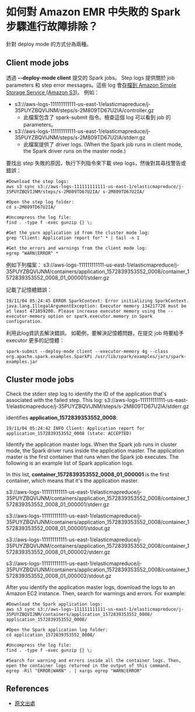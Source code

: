 # 如何對 Amazon EMR 中失敗的 Spark 步驟進行故障排除？

針對 deploy mode 的方式分為兩種。

## Client mode jobs

透過 **--deploy-mode client** 提交的 Spark jobs。
Step logs 提供關於 job parameters 和 step error messages。這些 log 會[存檔到 Amazon Simple Storage Service (Amazon S3)](https://docs.aws.amazon.com/emr/latest/ManagementGuide/emr-manage-view-web-log-files.html#emr-manage-view-web-log-files-s3)。
例如：
* s3://aws-logs-111111111111-us-east-1/elasticmapreduce/j-35PUYZBQVIJNM/steps/s-2M809TD67U2IA/controller.gz
  * 此檔案包含了 spark-submit 指令。檢查這個 log 可以看到 job 的 parameters。
* s3://aws-logs-111111111111-us-east-1/elasticmapreduce/j-35PUYZBQVIJNM/steps/s-2M809TD67U2IA/stderr.gz
  * 此檔案提供了 driver logs. (When the Spark job runs in client mode, the Spark driver runs on the master node.)

要找出 step 失敗的原因，執行下列指令來下載 step logs，然後對其尋找警告或錯誤：
```
#Download the step logs:
aws s3 sync s3://aws-logs-111111111111-us-east-1/elasticmapreduce/j-35PUYZBQVIJNM/steps/s-2M809TD67U2IA/ s-2M809TD67U2IA/

#Open the step log folder:
cd s-2M809TD67U2IA/

#Uncompress the log file:
find . -type f -exec gunzip {} \;

#Get the yarn application id from the cluster mode log:
grep "Client: Application report for" * | tail -n 1

#Get the errors and warnings from the client mode log:
egrep "WARN|ERROR" *
```

例如下列檔案：
s3://aws-logs-111111111111-us-east-1/elasticmapreduce/j-35PUYZBQVIJNM/containers/application_1572839353552_0008/container_1572839353552_0008_01_000001/stderr.gz

記載了記憶體錯誤：
```
19/11/04 05:24:45 ERROR SparkContext: Error initializing SparkContext.
java.lang.IllegalArgumentException: Executor memory 134217728 must be at least 471859200. Please increase executor memory using the --executor-memory option or spark.executor.memory in Spark configuration.
```

利用此log資訊去解決錯誤。
如範例，要解決記憶體問題，在提交 job 時要給予 executor 更多的記憶體：
```
spark-submit --deploy-mode client --executor-memory 4g --class org.apache.spark.examples.SparkPi /usr/lib/spark/examples/jars/spark-examples.jar
```

## Cluster mode jobs

Check the stderr step log to identify the ID of the application that's associated with the failed step.
This log:
s3://aws-logs-111111111111-us-east-1/elasticmapreduce/j-35PUYZBQVIJNM/steps/s-2M809TD67U2IA/stderr.gz

identifies **application_1572839353552_0008**:
```
19/11/04 05:24:42 INFO Client: Application report for application_1572839353552_0008 (state: ACCEPTED)
```

Identify the application master logs. When the Spark job runs in cluster mode, the Spark driver runs inside the application master. The application master is the first container that runs when the Spark job executes. The following is an example list of Spark application logs.

In this list, **container_1572839353552_0008_01_000001** is the first container, which means that it's the application master.

s3://aws-logs-111111111111-us-east-1/elasticmapreduce/j-35PUYZBQVIJNM/containers/application_1572839353552_0008/container_1572839353552_0008_01_000001/stderr.gz

s3://aws-logs-111111111111-us-east-1/elasticmapreduce/j-35PUYZBQVIJNM/containers/application_1572839353552_0008/container_1572839353552_0008_01_000001/stdout.gz

s3://aws-logs-111111111111-us-east-1/elasticmapreduce/j-35PUYZBQVIJNM/containers/application_1572839353552_0008/container_1572839353552_0008_01_000002/stderr.gz

s3://aws-logs-111111111111-us-east-1/elasticmapreduce/j-35PUYZBQVIJNM/containers/application_1572839353552_0008/container_1572839353552_0008_01_000002/stdout.gz

After you identify the application master logs, download the logs to an Amazon EC2 instance. Then, search for warnings and errors. For example:
```
#Download the Spark application logs:
aws s3 sync s3://aws-logs-111111111111-us-east-1/elasticmapreduce/j-35PUYZBQVIJNM/containers/application_1572839353552_0008/ application_1572839353552_0008/

#Open the Spark application log folder:
cd application_1572839353552_0008/ 

#Uncompress the log file:
find . -type f -exec gunzip {} \;

#Search for warning and errors inside all the container logs. Then, open the container logs returned in the output of this command.
egrep -Ril "ERROR|WARN" . | xargs egrep "WARN|ERROR"
```

## References
* [原文出處](https://aws.amazon.com/tw/premiumsupport/knowledge-center/emr-spark-failed-step/)